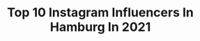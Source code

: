 ---
title: Top 10 Instagram Influencers In Hamburg In 2021
description: >-
  Find top Instagram influencers in Hamburg in 2021. Most popular hashtags: #hamburg #germany #ootd.
platform: Instagram
hits: 2163
text_top: Analyze the best Instagram profiles on inBeat.
text_bottom: Our search engine has 2163 Instagram influencers like this in Hamburg, Germany for you to contact.
profiles:
  - username: "photospokus"
    fullname: >-
      Gildo Cassimo
    bio: >-
      Hamburg
    location: "Germany"
    followers: 65237
    engagement: 427
    commentsToLikes: 0.010612
    id: ck6ubh3wb9jcr0j71416q9dtr
    verified: false
    hashtags: "#concertphotography, #nudityisnotporn, #nohashtagneeded, #festival"
  - username: "hamburg"
    fullname: >-
      Hamburg ⚓️
    bio: >-
      ⚓️ Die schönste Stadt der Welt 📷 Tag @Hamburg in deinen Fotos
    location: "Germany"
    followers: 107575
    engagement: 591
    commentsToLikes: 0.008174
    id: ck55j4g9dw8v60i11e04emq6v
    verified: false
    hashtags: "#elbphilharmonie, #speicherstadt, #hamburg, #instahamburg"
  - username: "bea__hh"
    fullname: >-
      Bea
    bio: >-
      ⚓️ Hamburg meine Perle 🇩🇪 🌏 Reise- und Kreuzfahrtliebe 🚢 💻 bea.hamburg@gmx.net ⠀⠀⠀⠀⠀𝐌𝐚𝐧 𝐫𝐞𝐢𝐬𝐭 𝐣𝐚 𝐧𝐢𝐜𝐡𝐭 𝐮𝐦 𝐚𝐧𝐳𝐮𝐤𝐨𝐦𝐦𝐞𝐧, ⠀⠀⠀⠀⠀⠀⠀⠀⠀⠀𝐬𝐨𝐧𝐝𝐞𝐫𝐧 𝐮𝐦 𝐳𝐮 𝐫𝐞𝐢𝐬𝐞𝐧.
    location: "Germany"
    followers: 5573
    engagement: 3843
    commentsToLikes: 0.099566
    id: ck15sr9n7efds0i19ivte6n45
    verified: false
    hashtags: "#ineedvitaminsea, #dieweltentdecken, #fernweh, #diesachemitdemleben"
  - username: "tim_wakez"
    fullname: >-
      Wakez
    bio: >-
      Hamburg ⚓️ Business: wakez@ins.gg
    location: "Germany"
    followers: 185698
    engagement: 943
    commentsToLikes: 0.061268
    id: ck0w0gzq8e5c40i19cdcy3lui
    verified: false
    hashtags: "#paketshop, #hermeslogistik, #rasierdichrichtig, #werbung"
  - username: "luderchris"
    fullname: >-
      luderchris
    bio: >-
      foodie aus hamburg & #kimscrew 🦁 info@madebyluderchris.de
    location: "Germany"
    followers: 40108
    engagement: 929
    commentsToLikes: 0.056991
    id: ck6ud3m39iy570j71acynxkmm
    verified: false
    hashtags: "#madebyluderchris, #cook4me, #hamburg, #danke"
  - username: "roozerinn"
    fullname: >-
      Rozerin C.
    bio: >-
      040 Hamburg ⚓️ || Kurmancî 🕊 be the reason for somebody’s smile 💛
    location: "Germany"
    followers: 2147
    engagement: 2657
    commentsToLikes: 0.135799
    id: ck15qekvo2go30i19v5g43b8t
    verified: false
    hashtags: "#life, #love, #hafencity, #cutebutcrazy"
  - username: "highlight156"
    fullname: >-
      Highlight
    bio: >-
      Wallach, 2008, bay. Warmblut von Hotline x Rubicell Dressurreiterin aus Hamburg 🙋‍♀️ S* Dressur Nicht gesucht und doch gefunden! 😌 Mein Leben 💖
    location: "Germany"
    followers: 31723
    engagement: 890
    commentsToLikes: 0.065911
    id: ck8t022mhqkjo0j78cd47piyb
    verified: false
    hashtags: "#instahorse, #pferdetrends, #horsesofinstagram, #horselife"
  - username: "lucycatofficial"
    fullname: >-
      Lucy Cat
    bio: >-
      FB|Twitter|YouTube|Snapchat| ➡️LUCYCATOFFICIAL📌HAMBURG Google: Lucy Cat->Kontaktemail nur für Geschäftsanfragen!🔥LUCY CAT KALENDER 2021 -OUT NOW! ⬇️
    location: "Germany"
    followers: 1146604
    engagement: 636
    commentsToLikes: 0.143283
    id: ck6titvci1f2b0j71u2qderir
    verified: true
    hashtags: "#lucycat, #visitx, #blondegirl, #lcvx"
  - username: "kathrynxvalentine"
    fullname: >-
      REELS | COMEDY▫️INSPO▫️FASHION
    bio: >-
      🧋 ғᴏᴜɴᴅᴇʀ ᴏғ ɴᴏᴛʜɪɴɢ ⚓️ Hamburg | Köln 🤍 daily sᴛᴏʀɪᴇs & ʀᴇᴇʟs 🧸 Gewinnspiel Glossybox, 🔜 Nintendo 🎬 ᴛɪᴋ ᴛᴏᴋ 35,9k 💭 ᴇʜᴇᴍᴀʟɪɢᴇ ɴᴏʀᴅᴅ ᴠɪᴢᴇᴍᴇɪsᴛᴇʀɪɴ
    location: "Germany"
    followers: 17949
    engagement: 883
    commentsToLikes: 0.193016
    id: ck0vwk4muu79q0i19lwbxu6yg
    verified: false
    hashtags: "#hellobodypinktober, #hellobody, #pinktober, #limitededition"
  - username: "juliennelle"
    fullname: >-
      Fashion|Beauty|Inspo
    bio: >-
      ▪️ JULIENNE LAST▪️ ▫️Fashionaddict • Content Creator 📍Hamburg 💌 E-mail: juliennelle@gmx.de
    location: "Germany"
    followers: 5509
    engagement: 1361
    commentsToLikes: 0.134277
    id: ckapa5povutjh0i78ezwcuz52
    verified: false
    hashtags: "#joi, #prettylittleiiinspo, #juliennelle, #me"
---
